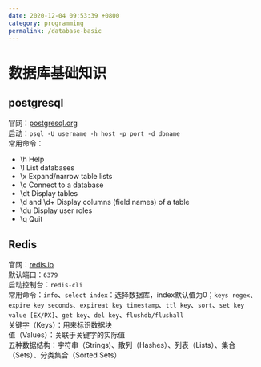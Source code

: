 ```yaml
---
date: 2020-12-04 09:53:39 +0800
category: programming
permalink: /database-basic
---
```

# 数据库基础知识

## postgresql

官网：[postgresql.org](https://www.postgresql.org/)  
启动：`psql -U username -h host -p port -d dbname`  
常用命令：  

* \h Help
* \l List databases
* \x Expand/narrow table lists
* \c Connect to a database
* \dt Display tables
* \d and \d+ Display columns (field names) of a table
* \du Display user roles
* \q Quit

## Redis

官网：[redis.io](http://redis.io)  
默认端口：`6379`  
启动控制台：`redis-cli`  
常用命令：`info`、`select index`：选择数据库，index默认值为0；`keys regex`、`expire key seconds`、`expireat key timestamp`、`ttl key`、`sort`、`set key value [EX/PX]`、`get key`、`del key`、`flushdb/flushall`  
关键字（Keys）：用来标识数据块  
值（Values）：关联于关键字的实际值  
五种数据结构：字符串（Strings)、散列（Hashes）、列表（Lists）、集合（Sets）、分类集合（Sorted Sets）  
